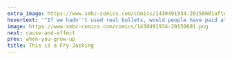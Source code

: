 ```yaml
---
extra_image: https://www.smbc-comics.com/comics/1430491934-20150601after.png
hovertext: '"If we hadn''t used real bullets, would people have paid attention?!"'
image: https://www.smbc-comics.com/comics/1430491934-20150601.png
next: cause-and-effect
prev: when-you-grow-up
title: This is a Fry-Jacking
---
```

